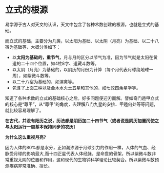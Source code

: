 # 立式的根源

易学源于古人对天文的认识，天文中包含了各种术数创建的根源，也就是立式的基础。

而立式的基础，主要分为几类，以太阳为基础、以太阴（月亮）为基础、以二十八宿为基础等，大概分类如下：

- 以**太阳为基础的，重节气**，月与月的区分以节气为准，因为节气就是太阳在黄道的二十四个位置，如4柱8字、道藏斗数等。
- 以太阴（月亮）为基础的，以阴历的月份为计算（每个月代表月球绕地球一周），如紫微斗数等。
- 以二十八宿为基础的，如演禽等。
- 包含了上面三种以及金木水火土五星和其他的，如七政四余星学等。

知道了各种术数的立式的基础核心之后，好多问题便迎刃而解。譬如奇门遁甲立式的核心是“尊甲”，从“尊甲”的角度，去理解八门九星的安排、甲遁何处等等问题，就比较容易理解了。

**在古代，并没有阳历之说，历法都是阴历加二十四节气（或者说是阴历加置闰使之与太阳运行一周基本保持同步的农历）**

**为什么这么重视月亮?**

因为人体的80%都是水分，正如潮汐源于月球引力的作用一样，人体的气血、经脉受月球的影响最大,而十四正星代表人体经脉，是命盘的骨架，所以紫微斗数非常重视太阴的位置和作用，这和现代的生物钟科学理论比较契合。所以紫微斗数预测疾病非常准确、擅长。